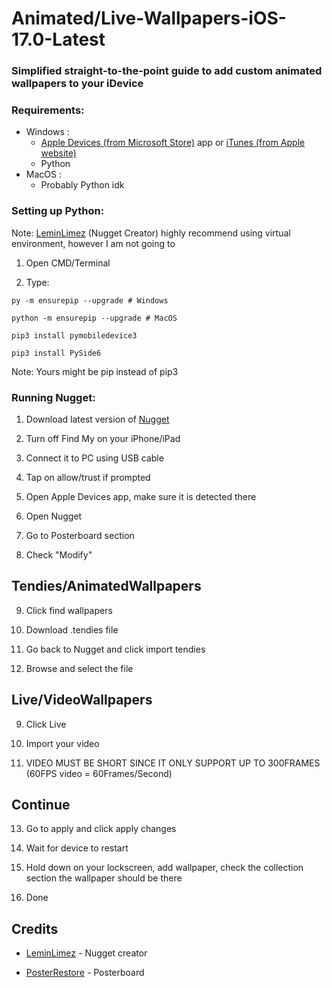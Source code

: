 # Animated/Live-Wallpapers-iOS-17.0-Latest
### Simplified straight-to-the-point guide to add custom animated wallpapers to your iDevice
### Requirements:
- Windows :
   - [Apple Devices (from Microsoft Store)](https://apps.microsoft.com/detail/9np83lwlpz9k%3Fhl%3Den-US%26gl%3DUS&ved=2ahUKEwjE-svo7qyJAxWTlYkEHQpbH3oQFnoECBoQAQ&usg=AOvVaw0rZTXCFmRaHAifkEEu9tMI) app or [iTunes (from Apple website)](https://support.apple.com/en-us/106372)
   - Python
- MacOS : 
   - Probably Python idk

### Setting up Python:
Note: [LeminLimez](https://github.com/leminlimez) (Nugget Creator) highly recommend using virtual environment, however I am not going to

1. Open CMD/Terminal

2. Type:
```
py -m ensurepip --upgrade # Windows

python -m ensurepip --upgrade # MacOS

pip3 install pymobiledevice3

pip3 install PySide6
```
Note: Yours might be pip instead of pip3
### Running Nugget:

1. Download latest version of [Nugget](https://github.com/leminlimez/Nugget/releases)
   
2. Turn off Find My on your iPhone/iPad

3. Connect it to PC using USB cable

4. Tap on allow/trust if prompted

5. Open Apple Devices app, make sure it is detected there

6. Open Nugget

7. Go to Posterboard section

8. Check "Modify"

## Tendies/AnimatedWallpapers

9. Click find wallpapers

10. Download .tendies file

11. Go back to Nugget and click import tendies

12. Browse and select the file

## Live/VideoWallpapers

9. Click Live

10. Import your video 

11. VIDEO MUST BE SHORT SINCE IT ONLY SUPPORT UP TO 300FRAMES (60FPS video = 60Frames/Second)

## Continue

13. Go to apply and click apply changes

14. Wait for device to restart

15. Hold down on your lockscreen, add wallpaper, check the collection section the wallpaper should be there

16. Done

## Credits
- [LeminLimez](https://github.com/leminlimez) - Nugget creator

- [PosterRestore](https://discord.com/invite/gWtzTVhMvh) - Posterboard 




